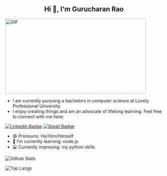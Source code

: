 <h2 align="center">Hi 👋, I'm Gurucharan Rao</h2>
                         <img align="centre" alt="GIF" src="https://media.giphy.com/media/836HiJc7pgzy8iNXCn/giphy.gif" width="450" height="240" />
 
- I am currently pursuing a bachelors in computer science at Lovely Professional University. 
- I enjoy creating things and am an advocate of lifelong learning. Feel free to connect with me here:

[![Linkedin Badge](https://img.shields.io/badge/-Gurucharan-blue?style=flat-square&logo=Linkedin&logoColor=white&link=https://www.linkedin.com/in/gurucharan-rao/)](https://www.linkedin.com/in/gurucharan-rao/)
 [![Gmail Badge](https://img.shields.io/badge/-raoguru2001@gmail.com-c14438?style=flat-square&logo=Gmail&logoColor=white&link=mailto:raoguru2001@gmail.com@gmail.com)](mailto:raoguru2001@gmail.com) 

- 😄 Pronouns: He/Him/Himself
- 🌱 I’m currently learning: node.js
- 💻 Currently improving: my python skills

![Github Stats](https://github-readme-stats.vercel.app/api?username=Raogurucharan&count_private=true&show_icons=true&include_all_commits=true&hide=stars,,prs&theme=buefy)

![Top Langs](https://github-readme-stats.vercel.app/api/top-langs/?username=Raogurucharan&layout=compact&theme=graywhite)


